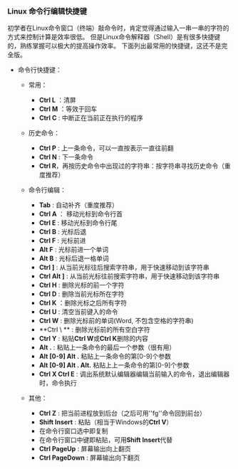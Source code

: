 ###  Linux 命令行编辑快捷键

初学者在Linux命令窗口（终端）敲命令时，肯定觉得通过输入一串一串的字符的方式来控制计算是效率很低。
但是Linux命令解释器（Shell）是有很多快捷键的，熟练掌握可以极大的提高操作效率。
下面列出最常用的快捷键，这还不是完全版。

* 命令行快捷键：
    * 常用：
      * **Ctrl L** ：清屏
      * **Ctrl M** ：等效于回车
      * **Ctrl C** : 中断正在当前正在执行的程序
    * 历史命令：
      * **Ctrl P** : 上一条命令，可以一直按表示一直往前翻
      * **Ctrl N** : 下一条命令
      * **Ctrl R**，再按历史命令中出现过的字符串：按字符串寻找历史命令（重度推荐）
    * 命令行编辑：
      * **Tab** : 自动补齐（重度推荐）
      * **Ctrl A** ： 移动光标到命令行首
      * **Ctrl E** :  移动光标到命令行尾
      * **Ctrl B** :  光标后退
      * **Ctrl F** : 光标前进
      * **Alt F**  : 光标前进一个单词
      * **Alt B**  : 光标后退一格单词
      * **Ctrl ]** : 从当前光标往后搜索字符串，用于快速移动到该字符串
      * **Ctrl Alt ]** : 从当前光标往前搜索字符串，用于快速移动到该字符串
      * **Ctrl H** : 删除光标的前一个字符
      * **Ctrl D** : 删除当前光标所在字符
      * **Ctrl K** ：删除光标之后所有字符
      * **Ctrl U** : 清空当前键入的命令
      * **Ctrl W** : 删除光标前的单词(Word, 不包含空格的字符串)
      * **Ctrl \ ** : 删除光标前的所有空白字符
      * **Ctrl Y** : 粘贴**Ctrl W**或**Ctrl K**删除的内容
      * **Alt .**  : 粘贴上一条命令的最后一个参数（很有用）
      * **Alt [0-9] Alt .**  粘贴上一条命令的第[0-9]个参数
      * **Alt [0-9] Alt . Alt.**  粘贴上上一条命令的第[0-9]个参数
      * **Ctrl X Ctrl E** : 调出系统默认编辑器编辑当前输入的命令，退出编辑器时，命令执行
    
     * 其他：
       * **Ctrl Z** : 把当前进程放到后台（之后可用''fg''命令回到前台） 
       * **Shift Insert** : 粘贴（相当于Windows的**Ctrl V**）
       * 在命令行窗口选中即复制
       * 在命令行窗口中键即粘贴，可用**Shift Insert**代替
       * **Ctrl PageUp** : 屏幕输出向上翻页
       * **Ctrl PageDown** : 屏幕输出向下翻页